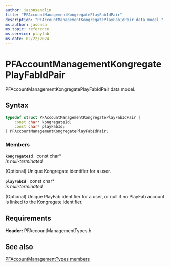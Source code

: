 ```yaml
---
author: jasonsandlin
title: "PFAccountManagementKongregatePlayFabIdPair"
description: "PFAccountManagementKongregatePlayFabIdPair data model."
ms.author: jasonsa
ms.topic: reference
ms.service: playfab
ms.date: 02/22/2024
---
```


# PFAccountManagementKongregatePlayFabIdPair  

PFAccountManagementKongregatePlayFabIdPair data model.  

## Syntax  
  
```cpp
typedef struct PFAccountManagementKongregatePlayFabIdPair {  
    const char* kongregateId;  
    const char* playFabId;  
} PFAccountManagementKongregatePlayFabIdPair;  
```
  
### Members  
  
**`kongregateId`** &nbsp; const char*  
*is null-terminated*  
  
(Optional) Unique Kongregate identifier for a user.
  
**`playFabId`** &nbsp; const char*  
*is null-terminated*  
  
(Optional) Unique PlayFab identifier for a user, or null if no PlayFab account is linked to the Kongregate identifier.
  
  
## Requirements  
  
**Header:** PFAccountManagementTypes.h
  
## See also  
[PFAccountManagementTypes members](../pfaccountmanagementtypes_members.md)  

  
  
